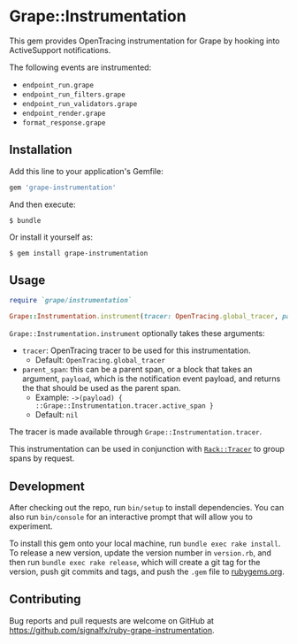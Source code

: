# Grape::Instrumentation

This gem provides OpenTracing instrumentation for Grape by hooking into ActiveSupport notifications.

The following events are instrumented:
- `endpoint_run.grape`
- `endpoint_run_filters.grape`
- `endpoint_run_validators.grape`
- `endpoint_render.grape`
- `format_response.grape`

## Installation

Add this line to your application's Gemfile:

```ruby
gem 'grape-instrumentation'
```

And then execute:

    $ bundle

Or install it yourself as:

    $ gem install grape-instrumentation

## Usage

```ruby
require `grape/instrumentation`

Grape::Instrumentation.instrument(tracer: OpenTracing.global_tracer, parent_span: ->(payload) { some_parent_span })
```

`Grape::Instrumentation.instrument` optionally takes these arguments:
- `tracer`: OpenTracing tracer to be used for this instrumentation.
  - Default: `OpenTracing.global_tracer`
- `parent_span`: this can be a parent span, or a block that takes an argument,
  `payload`, which is the notification event payload, and returns the that
  should be used as the parent span.
  - Example: `->(payload) { ::Grape::Instrumentation.tracer.active_span }`
  - Default: `nil`

The tracer is made available through `Grape::Instrumentation.tracer`.

This instrumentation can be used in conjunction with [`Rack::Tracer`](https://github.com/opentracing-contrib/ruby-rack-tracer) to group spans by request.

## Development

After checking out the repo, run `bin/setup` to install dependencies. You can also run `bin/console` for an interactive prompt that will allow you to experiment.

To install this gem onto your local machine, run `bundle exec rake install`. To release a new version, update the version number in `version.rb`, and then run `bundle exec rake release`, which will create a git tag for the version, push git commits and tags, and push the `.gem` file to [rubygems.org](https://rubygems.org).

## Contributing

Bug reports and pull requests are welcome on GitHub at https://github.com/signalfx/ruby-grape-instrumentation.
